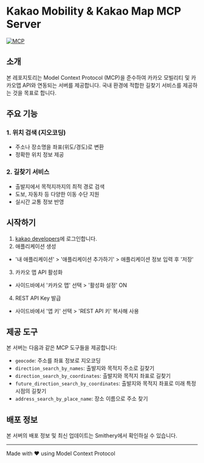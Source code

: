 # Kakao Mobility & Kakao Map MCP Server

[![MCP](https://img.shields.io/badge/MCP-Compliant-blue)](https://github.com/cursor-ai/model-context-protocol)

## 소개

본 레포지토리는 Model Context Protocol (MCP)을 준수하여 카카오 모빌리티 및 카카오맵 API와 연동되는 서버를 제공합니다. 국내 환경에 적합한 길찾기 서비스를 제공하는 것을 목표로 합니다.

## 주요 기능

### 1. 위치 검색 (지오코딩)
- 주소나 장소명을 좌표(위도/경도)로 변환
- 정확한 위치 정보 제공

### 2. 길찾기 서비스
- 출발지에서 목적지까지의 최적 경로 검색
- 도보, 자동차 등 다양한 이동 수단 지원
- 실시간 교통 정보 반영

## 시작하기
1. [kakao developers](https://developers.kakao.com/)에 로그인합니다.
2. 애플리케이션 생성
  - '내 애플리케이션' > '애플리케이션 추가하기' > 애플리케이션 정보 입력 후 '저장'
3. 카카오 맵 API 활성화
  - 사이드바에서 '카카오 맵' 선택 > '활성화 설정' ON
4. REST API Key 발급
  - 사이드바에서 '앱 키' 선택 > 'REST API 키' 복사해 사용

## 제공 도구

본 서버는 다음과 같은 MCP 도구들을 제공합니다:

- `geocode`: 주소를 좌표 정보로 지오코딩
- `direction_search_by_names`: 출발지와 목적지 주소로 길찾기
- `direction_search_by_coordinates`: 출발지와 목적지 좌표로 길찾기
- `future_direction_search_by_coordinates`: 출발지와 목적지 좌표로 미래 특정 시점의 길찾기
- `address_search_by_place_name`: 장소 이름으로 주소 찾기

## 배포 정보

본 서버의 배포 정보 및 최신 업데이트는 Smithery에서 확인하실 수 있습니다.

---
Made with ❤️ using Model Context Protocol
